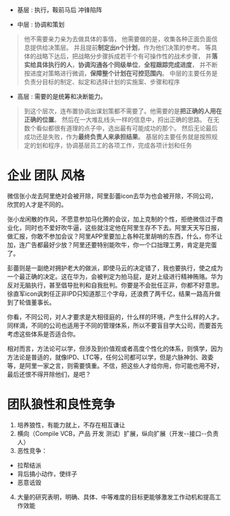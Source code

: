 #
- 基层 : 执行，鞍前马后 冲锋陷阵

- 中层 : 协调和策划
> 他不需要亲力亲为去做具体的事情，
> 他需要做的是，收集各种正面负面信息提供给决策层。
> 并且提前**制定出n个计划**，作为他们决策的参考。
> 等具体的战略下达后，把战略分步骤拆成若干个有可操作性的战术步骤，
> 并**落实给具体执行的人**，**协调沟通各个同级单位**，**全程跟踪完成进度**，
> 并不断按进度对策略进行微调，**保障整个计划在可控范围内**。
> 中层的主要任务是负责分目标的制定、拟定和选择计划的实施案、步骤和程序

- 高层 : 需要的是统筹和决断能力。
> 到这个层次，连布置协调出谋划策都不需要了。他需要的是**把正确的人用在正确的位置**。
> 然后在一大堆乱线头一样的信息中，捋出正确的思路。
> 在无数个看似都很有道理的点子中，选出最有可能成功的那个。
> 然后无论最后成功还是失败，作为**最终负责人来承担结果**。
> 基层的主要任务就是按照规定的划和程序，协调基层员工的各项工作，完成各项计划和任务

# 企业 团队 风格
微信张小龙去阿里绝对会被开除，阿里彭蕾icon去华为也会被开除，不同公司，欣赏的人才是不同的。

张小龙闲散的作风，不愿意参加马化腾的会议，加上克制的个性，拒绝微信过于商业化，同时也不爱好吹牛逼，这些就注定他在阿里生存不下去。阿里天天写日报，做汇报，你敢不参加会议？阿里APP里要加上各种花里胡哨的东西，什么，你不让加，连广告都最好少放？阿里还要特别能吹牛，你一个口拙理工男，肯定是完蛋了。

彭蕾则是一副绝对拥护老大的做派，即使马云的决定错了，我也要执行，使之成为一个最正确的决定。这在华为，会被判定为拍马屁，是对上级进行精神贿赂。华为反对无脑执行，甚至倡导批判和自我批判。你要是不会批任正非，你都不好意思。徐直军icon讽刺任正非IPD只知道那三个字母，还浪费了两千亿，结果一路高升做到了轮值董事长。

你看，不同公司，对人才要求是大相径庭的，什么样的环境，产生什么样的人才。同样滴，不同的公司也适用于不同的管理体系，所以不要盲目学大公司，而要首先考虑这些体系是否适合你。

相对而言，方法论可以学，但涉及到价值观或者高度个性化的体系，则慎学，因为方法论是普适的，就像IPD、LTC等，任何公司都可以学，但是六脉神剑、政委等，是阿里一家之言，则需要慎重。不信，把这些人才给你用，你可能也用不好，最后还恨不得开除他们，是吧？

# 团队狼性和良性竞争
1. 培养狼性，有能力就上，不存在相互谦让
2. 横向（Compile VCB，产品 开发 测试）扩展，纵向扩展（开发--接口--负责人）
3. 恶性竞争：
- 拉帮结派
- 背后搞小动作，使绊子
- 恶意诋毁
4. 大量的研究表明，明确、具体、中等难度的目标更能够激发工作动机和提高工作效能